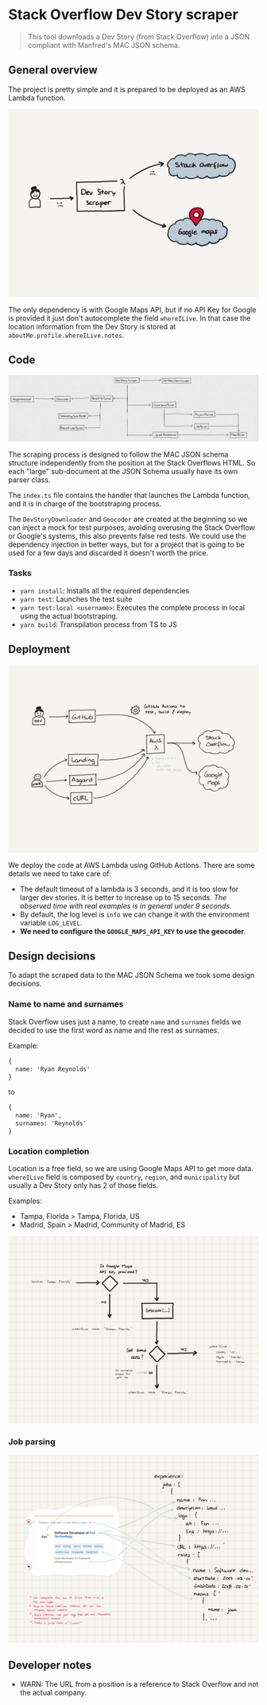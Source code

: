 # Stack Overflow Dev Story scraper

> This tool downloads a Dev Story (from Stack Overflow) into a JSON compliant with Manfred's MAC JSON schema.

## General overview

The project is pretty simple and it is prepared to be deployed as an AWS Lambda function.

![General overview diagram](doc/assets/general-overview.png)

The only dependency is with Google Maps API, but if no API Key for Google is provided it just don't autocomplete the field `whereILive`. In that case the location information from the Dev Story is stored at `aboutMe.profile.whereILive.notes`.

## Code

![Code organization](doc/assets/code-organization.png)

The scraping process is designed to follow the MAC JSON schema structure independently from the position at the Stack Overflows HTML. So each "large" sub-document at the JSON Schema usually have its own parser class.

The `index.ts` file contains the handler that launches the Lambda function, and it is in charge of the bootstraping process.

The `DevStoryDownloader` and `Geocoder` are created at the beginning so we can inject a mock for test purposes, avoiding overusing the Stack Overflow or Google's systems, this also prevents false red tests. We could use the dependency injection in better ways, but for a project that is going to be used for a few days and discarded it doesn't worth the price.

### Tasks

* `yarn install`: Installs all the required dependencies
* `yarn test`: Launches the test suite
* `yarn test:local <username>`: Executes the complete process in local using the actual bootstraping.
* `yarn build`: Transpilation process from TS to JS

## Deployment

![Components architecture](doc/assets/deployment.png)

We deploy the code at AWS Lambda using GitHub Actions. There are some details we need to take care of:
* The default timeout of a lambda is 3 seconds, and it is too slow for larger dev stories. It is better to increase up to 15 seconds. *The observed time with real examples is in general under 9 seconds*.
* By default, the log level is `info` we can change it with the environment variable `LOG_LEVEL`.
* **We need to configure the `GOOGLE_MAPS_API_KEY` to use the  geocoder**.

## Design decisions

To adapt the scraped data to the MAC JSON Schema we took some design decisions.

### Name to name and surnames

Stack Overflow uses just a name, to create `name` and `surnames` fields we decided to use the first word as name and the rest as surnames.

Example:

```
{
  name: 'Ryan Reynolds'
}
```

to

```
{
  name: 'Ryan',
  surnames: 'Reynolds'
}
```

### Location completion

Location is a free field, so we are using Google Maps API to get more data. `whereILive` field is composed by `country`, `region`, and `municipality` but usually a Dev Story only has 2 of those fields.

Examples:
* Tampa, Florida > Tampa, Florida, US
* Madrid, Spain > Madrid, Community of Madrid, ES

![Geocoder flow diagram](doc/assets/geocoder-flow.png)

### Job parsing

![job parsing details diagram](doc/assets/job-parsing.png)

## Developer notes

* WARN: The URL from a position is a reference to Stack Overflow and not the actual company.
